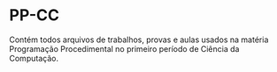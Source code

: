 # PP-CC
 Contém todos arquivos de trabalhos, provas e aulas usados na matéria Programação Procedimental no primeiro período de Ciência da Computação.
